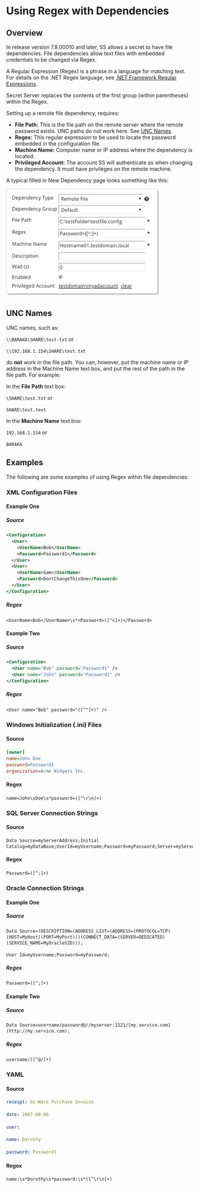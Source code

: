 [title]: # (Using Regex with Dependencies)
[tags]: # (Dependencies,Regex)
[priority]: # (1000)
[redirect]: # (DependencyRegex)

# Using Regex with Dependencies

## Overview

In release version 7.8.00010 and later, SS allows a secret to have file dependencies. File dependencies allow text files with embedded credentials to be changed via Regex.

A Regular Expression (Regex) is a phrase in a language for matching text. For details on the .NET Regex language, see [.NET Framework Regular Expressions](http://msdn.microsoft.com/en-us/library/hs600312(v=VS.85).aspx).

 Secret Server replaces the contents of the first group (within parentheses) within the Regex.

Setting up a remote file dependency, requires:

-  **File Path:** This is the file path on the remote server where the remote password exists. UNC paths do not work here. See [UNC Names](#unc-names).
- **Regex:** This regular expression to be used to locate the password embedded in the configuration file.
- **Machine Name:** Computer name or IP address where the dependency is located.
- **Privileged Account:** The account SS will authenticate as when changing the dependency. It must have privileges on the remote machine.

A typical filled in New Dependency page looks something like this:

![image-20200519144023052](images/image-20200519144023052.png)

## UNC Names

UNC names, such as:

`\\BARAKA\SHARE\test.txt` or

`\\192.168.1.154\SHARE\test.txt`

do **not** work in the file path. You can, however, put the machine name or IP address in the Machine Name text box, and put the rest of the path in the file path. For example:

In the **File Path** text box:

`\SHARE\test.txt` or

`SHARE\test.text`

In the **Machine Name** text box:

`192.168.1.154` or

`BARAKA`

## Examples

The following are some examples of using Regex within file dependencies:

###  XML Configuration Files

#### Example One

##### Source

```xml
<Configuration>
  <User>
    <UserName>Bob</UserName>
    <Password>Password1</Password>
  </User>
  <User>
    <UserName>Sam</UserName>
    <Password>DontChangeThisOne</Password>
  </User>
</Configuration>
```
##### Regex

`<UserName>Bob</UserName>\s*<Password>([^<]+)</Password>`

#### Example Two

##### Source

```xml
<Configuration>
  <User name="Bob" password="Password1" />
  <User name="John" password="Password1" />
</Configuration>
```

##### Regex

`<User name="Bob" password="([^"]+)" />`

### Windows Initialization (.ini) Files

#### Source

```ini
[owner]
name=John Doe
password=Password1
organization=Acme Widgets Inc.
```
#### Regex

`name=John\sDoe\s*password=([^\r\n]+)`


### SQL Server Connection Strings

#### Source

````
Data Source=myServerAddress;Initial Catalog=myDataBase;UserId=myUsername;Password=myPassword;Server=myServerAddress;Database=myDataBase;Trusted_Connection=False;
````

#### Regex

`Password=([^;]+)`

### Oracle Connection Strings

#### Example One

##### Source

````
Data Source=(DESCRIPTION=(ADDRESS_LIST=(ADDRESS=(PROTOCOL=TCP)(HOST=MyHost)(PORT=MyPort)))(CONNECT_DATA=(SERVER=DEDICATED)(SERVICE_NAME=MyOracleSID)));

User Id=myUsername;Password=myPassword;
````
##### Regex

`Password=([^;]+)`

#### Example Two

##### Source

````
Data Source=username/password@//myserver:1521/[my.service.com](http://my.service.com);
````

##### Regex

`username/([^@/]+)`

### YAML

#### Source

````yaml
receipt: Oz-Ware Purchase Invoice

date: 2007-08-06

user:

name: Dorothy

password: Password1
````

#### Regex

`name:\s*Dorothy\s*password:\s*([^\r\n]+)`